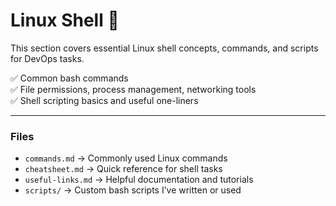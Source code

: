 # Linux Shell 🐧

This section covers essential Linux shell concepts, commands, and scripts for DevOps tasks.

✅ Common bash commands  
✅ File permissions, process management, networking tools  
✅ Shell scripting basics and useful one-liners

---

### Files
- `commands.md` → Commonly used Linux commands  
- `cheatsheet.md` → Quick reference for shell tasks  
- `useful-links.md` → Helpful documentation and tutorials  
- `scripts/` → Custom bash scripts I’ve written or used

